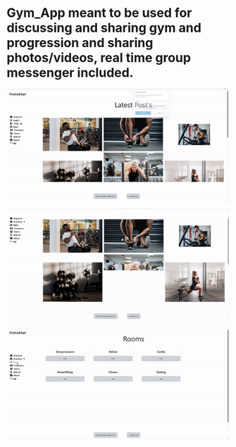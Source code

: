 # Gym_App meant to be used for discussing and sharing gym and progression and sharing photos/videos, real time group messenger included.


![](https://github.com/mitchellnoordmans/Gym_App/blob/main/gif1.gif)

![](https://github.com/mitchellnoordmans/Gym_App/blob/main/gif2.gif)

![](https://github.com/mitchellnoordmans/Gym_App/blob/main/gif3.gif)
